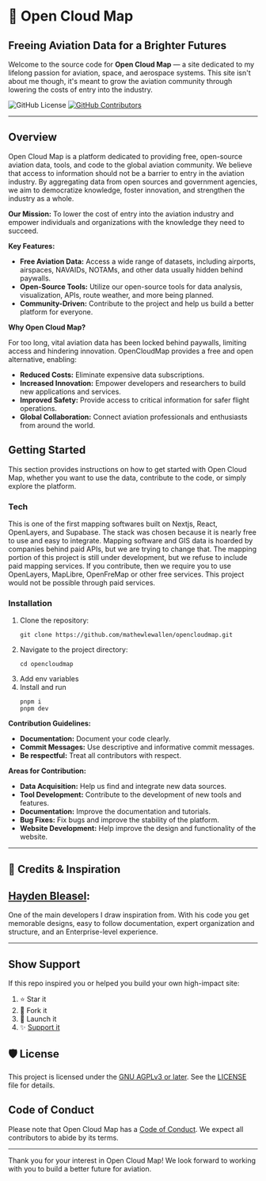 # 🚀 Open Cloud Map

## Freeing Aviation Data for a Brighter Futures

Welcome to the source code for **Open Cloud Map** — a site dedicated to my lifelong passion for aviation, space, and
aerospace systems. This site isn't about me though, it's meant to grow the aviation community through lowering the costs
of entry into the industry.

<!---
[![hero-preview](public/preview.jpg)
<img src="./public/logo.png" alt="OpenCloudMap Logo" width="200">
--->
![GitHub License](https://img.shields.io/github/license/mathewlewallen/opencloudmap?color=blue)
[![GitHub Contributors](https://img.shields.io/github/contributors/mathewlewallen/opencloudmap)](https://github.com/mathewlewallen/opencloudmap/graphs/contributors)

---

## Overview

Open Cloud Map is a platform dedicated to providing free, open-source aviation data, tools, and code to the global
aviation community. We believe that access to information should not be a barrier to entry in the aviation industry. By
aggregating data from open sources and government agencies, we aim to democratize knowledge, foster innovation, and
strengthen the industry as a whole.

**Our Mission:** To lower the cost of entry into the aviation industry and empower individuals and organizations with
the knowledge they need to succeed.

**Key Features:**

* **Free Aviation Data:** Access a wide range of datasets, including airports, airspaces, NAVAIDs, NOTAMs, and other
  data usually hidden behind paywalls.
* **Open-Source Tools:** Utilize our open-source tools for data analysis, visualization, APIs, route weather, and more
  being planned.
* **Community-Driven:** Contribute to the project and help us build a better platform for everyone.

**Why Open Cloud Map?**

For too long, vital aviation data has been locked behind paywalls, limiting access and hindering innovation.
OpenCloudMap provides a free and open alternative, enabling:

* **Reduced Costs:** Eliminate expensive data subscriptions.
* **Increased Innovation:** Empower developers and researchers to build new applications and services.
* **Improved Safety:** Provide access to critical information for safer flight operations.
* **Global Collaboration:** Connect aviation professionals and enthusiasts from around the world.

## Getting Started

This section provides instructions on how to get started with Open Cloud Map, whether you want to use the data,
contribute to the code, or simply explore the platform.

### Tech

This is one of the first mapping softwares built on Nextjs, React, OpenLayers, and Supabase. The stack was chosen
because it is nearly free to use and easy to integrate. Mapping software and GIS data is hoarded by companies behind
paid APIs, but we are trying to change that. The mapping portion of this project is still under development, but we
refuse to include paid mapping services. If you contribute, then we require you to use OpenLayers, MapLibre, OpenFreMap
or other free services. This project would not be possible through paid services.

### Installation

1. Clone the repository:
   ```
   git clone https://github.com/mathewlewallen/opencloudmap.git
   ```
2. Navigate to the project directory:
   ```
   cd opencloudmap
   ```
3. Add env variables
4. Install and run
   ```
   pnpm i
   pnpm dev
   ```

**Contribution Guidelines:**

* **Documentation:**  Document your code clearly.
* **Commit Messages:**  Use descriptive and informative commit messages.
* **Be respectful:**  Treat all contributors with respect.

**Areas for Contribution:**

* **Data Acquisition:**  Help us find and integrate new data sources.
* **Tool Development:**  Contribute to the development of new tools and features.
* **Documentation:**  Improve the documentation and tutorials.
* **Bug Fixes:**  Fix bugs and improve the stability of the platform.
* **Website Development:** Help improve the design and functionality of the website.

---

## 📸 Credits & Inspiration

## [Hayden Bleasel](https://github.com/haydenbleasel):

One of the main developers I draw inspiration from. With his code you get memorable designs, easy to follow
documentation, expert organization and structure, and an Enterprise-level experience.

---

## Show Support

If this repo inspired you or helped you build your own high-impact site:

1) ⭐️ Star it
2) 🍴 Fork it
3) 🚀 Launch it
4) ✨ [Support it](https://buymeacoffee.com/mathewlewallen)

## 🛡 License

This project is licensed under the [GNU AGPLv3 or later](https://www.gnu.org/licenses/agpl-3.0.html).
See the [LICENSE](./LICENSE) file for details.

## Code of Conduct

Please note that Open Cloud Map has a [Code of Conduct](CODE_OF_CONDUCT.md). We expect all contributors to abide by its
terms.

---

Thank you for your interest in Open Cloud Map! We look forward to working with you to build a better future for
aviation.